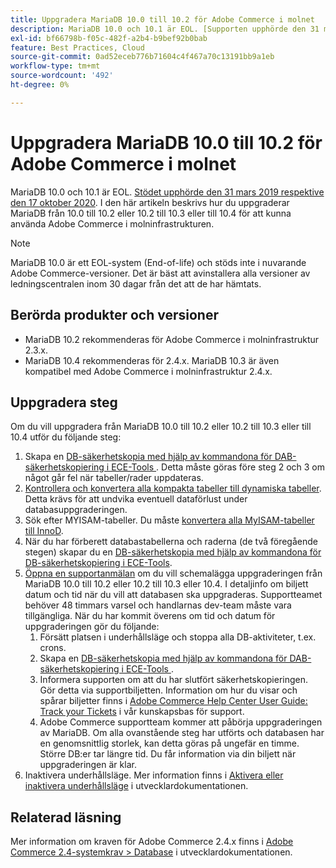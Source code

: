 ```yaml
---
title: Uppgradera MariaDB 10.0 till 10.2 för Adobe Commerce i molnet
description: MariaDB 10.0 och 10.1 är EOL. [Supporten upphörde den 31 mars 2019 respektive den 17 oktober 2020](https://endoflife.date/mariadb). I den här artikeln beskrivs hur du uppgraderar MariaDB från 10.0 till 10.2 eller 10.2 till 10.3 eller till 10.4 för att kunna använda Adobe Commerce i molninfrastrukturen.
exl-id: bf66798b-f05c-482f-a2b4-b9bef92b0bab
feature: Best Practices, Cloud
source-git-commit: 0ad52eceb776b71604c4f467a70c13191bb9a1eb
workflow-type: tm+mt
source-wordcount: '492'
ht-degree: 0%

---
```


# Uppgradera MariaDB 10.0 till 10.2 för Adobe Commerce i molnet

MariaDB 10.0 och 10.1 är EOL. [Stödet upphörde den 31 mars 2019 respektive den 17 oktober 2020](https://endoflife.date/mariadb). I den här artikeln beskrivs hur du uppgraderar MariaDB från 10.0 till 10.2 eller 10.2 till 10.3 eller till 10.4 för att kunna använda Adobe Commerce i molninfrastrukturen.

>[!NOTE]
>
>MariaDB 10.0 är ett EOL-system (End-of-life) och stöds inte i nuvarande Adobe Commerce-versioner. Det är bäst att avinstallera alla versioner av ledningscentralen inom 30 dagar från det att de har hämtats.

## Berörda produkter och versioner

* MariaDB 10.2 rekommenderas för Adobe Commerce i molninfrastruktur 2.3.x.
* MariaDB 10.4 rekommenderas för 2.4.x. MariaDB 10.3 är även kompatibel med Adobe Commerce i molninfrastruktur 2.4.x.

## Uppgradera steg

Om du vill uppgradera från MariaDB 10.0 till 10.2 eller 10.2 till 10.3 eller till 10.4 utför du följande steg:

1. Skapa en [DB-säkerhetskopia med hjälp av kommandona för DAB-säkerhetskopiering i ECE-Tools ](https://devdocs.magento.com/cloud/project/project-webint-snap.html#db-dump). Detta måste göras före steg 2 och 3 om något går fel när tabeller/rader uppdateras.
1. [Kontrollera och konvertera alla kompakta tabeller till dynamiska tabeller](https://experienceleague.adobe.com/docs/commerce-operations/implementation-playbook/best-practices/maintenance/commerce-235-upgrade-prerequisites-mariadb.html). Detta krävs för att undvika eventuell dataförlust under databasuppgraderingen.
1. Sök efter MYISAM-tabeller. Du måste [konvertera alla MyISAM-tabeller till InnoD](https://experienceleague.adobe.com/docs/commerce-operations/implementation-playbook/best-practices/planning/database-on-cloud.html).
1. När du har förberett databastabellerna och raderna (de två föregående stegen) skapar du en [DB-säkerhetskopia med hjälp av kommandona för DB-säkerhetskopiering i ECE-Tools](https://devdocs.magento.com/cloud/project/project-webint-snap.html#db-dump).
1. [Öppna en supportanmälan](/help/help-center-guide/help-center/magento-help-center-user-guide.md#submit-ticket) om du vill schemalägga uppgraderingen från MariaDB 10.0 till 10.2 eller 10.2 till 10.3 eller 10.4. I detaljinfo om biljett datum och tid när du vill att databasen ska uppgraderas. Supportteamet behöver 48 timmars varsel och handlarnas dev-team måste vara tillgängliga. När du har kommit överens om tid och datum för uppgraderingen gör du följande:
   1. Försätt platsen i underhållsläge och stoppa alla DB-aktiviteter, t.ex. crons.
   1. Skapa en [DB-säkerhetskopia med hjälp av kommandona för DAB-säkerhetskopiering i ECE-Tools ](https://devdocs.magento.com/cloud/project/project-webint-snap.html#db-dump).
   1. Informera supporten om att du har slutfört säkerhetskopieringen. Gör detta via supportbiljetten. Information om hur du visar och spårar biljetter finns i [Adobe Commerce Help Center User Guide: Track your Tickets](/help/help-center-guide/help-center/magento-help-center-user-guide.md#track-tickets) i vår kunskapsbas för support.
   1. Adobe Commerce supportteam kommer att påbörja uppgraderingen av MariaDB. Om alla ovanstående steg har utförts och databasen har en genomsnittlig storlek, kan detta göras på ungefär en timme. Större DB:er tar längre tid. Du får information via din biljett när uppgraderingen är klar.
1. Inaktivera underhållsläge. Mer information finns i [Aktivera eller inaktivera underhållsläge](https://devdocs.magento.com/guides/v2.4/install-gde/install/cli/install-cli-subcommands-maint.html#instgde-cli-maint) i utvecklardokumentationen.

## Relaterad läsning

Mer information om kraven för Adobe Commerce 2.4.x finns i [Adobe Commerce 2.4-systemkrav > Database](https://devdocs.magento.com/guides/v2.4/install-gde/system-requirements.html#database) i utvecklardokumentationen.
